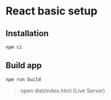 # React basic setup

## Installation
```
npm ci
```

## Build app
```
npm run build
```
> open dist/index.html (Live Server)
